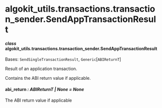 # algokit_utils.transactions.transaction_sender.SendAppTransactionResult

#### *class* algokit_utils.transactions.transaction_sender.SendAppTransactionResult

Bases: `SendSingleTransactionResult`, `Generic`[`ABIReturnT`]

Result of an application transaction.

Contains the ABI return value if applicable.

#### abi_return *: ABIReturnT | None* *= None*

The ABI return value if applicable
